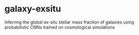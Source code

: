 # galaxy-exsitu
Inferring the global ex-situ stellar mass fraction of galaxies using probabilistic CNNs trained on cosmological simulations
